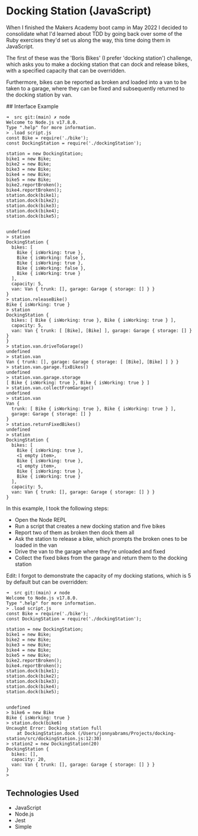 # Docking Station (JavaScript)

When I finished the Makers Academy boot camp in May 2022 I decided to consolidate what I'd learned about TDD by going back over some of the Ruby exercises they'd set us along the way, this time doing them in JavaScript.

The first of these was the 'Boris Bikes' (I prefer 'docking station') challenge, which asks you to make a docking station that can dock and release bikes, with a specified capacity that can be overridden.

Furthermore, bikes can be reported as broken and loaded into a van to be taken to a garage, where they can be fixed and subsequently returned to the docking station by van.

## Interface Example

```
➜  src git:(main) ✗ node
Welcome to Node.js v17.8.0.
Type ".help" for more information.
> .load script.js
const Bike = require('./bike');
const DockingStation = require('./dockingStation');

station = new DockingStation;
bike1 = new Bike;
bike2 = new Bike;
bike3 = new Bike;
bike4 = new Bike;
bike5 = new Bike;
bike2.reportBroken();
bike4.reportBroken();
station.dock(bike1);
station.dock(bike2);
station.dock(bike3);
station.dock(bike4);
station.dock(bike5);


undefined
> station
DockingStation {
  bikes: [
    Bike { isWorking: true },
    Bike { isWorking: false },
    Bike { isWorking: true },
    Bike { isWorking: false },
    Bike { isWorking: true }
  ],
  capacity: 5,
  van: Van { trunk: [], garage: Garage { storage: [] } }
}
> station.releaseBike()
Bike { isWorking: true }
> station
DockingStation {
  bikes: [ Bike { isWorking: true }, Bike { isWorking: true } ],
  capacity: 5,
  van: Van { trunk: [ [Bike], [Bike] ], garage: Garage { storage: [] } }
}
> station.van.driveToGarage()
undefined
> station.van
Van { trunk: [], garage: Garage { storage: [ [Bike], [Bike] ] } }
> station.van.garage.fixBikes()
undefined
> station.van.garage.storage
[ Bike { isWorking: true }, Bike { isWorking: true } ]
> station.van.collectFromGarage()
undefined
> station.van
Van {
  trunk: [ Bike { isWorking: true }, Bike { isWorking: true } ],
  garage: Garage { storage: [] }
}
> station.returnFixedBikes()
undefined
> station
DockingStation {
  bikes: [
    Bike { isWorking: true },
    <1 empty item>,
    Bike { isWorking: true },
    <1 empty item>,
    Bike { isWorking: true },
    Bike { isWorking: true }
  ],
  capacity: 5,
  van: Van { trunk: [], garage: Garage { storage: [] } }
}
```

In this example, I took the following steps:

* Open the Node REPL
* Run a script that creates a new docking station and five bikes
* Report two of them as broken then dock them all
* Ask the station to release a bike, which prompts the broken ones to be loaded in the van
* Drive the van to the garage where they're unloaded and fixed
* Collect the fixed bikes from the garage and return them to the docking station

Edit: I forgot to demonstrate the capacity of my docking stations, which is 5 by default but can be overridden:

```
➜  src git:(main) ✗ node
Welcome to Node.js v17.8.0.
Type ".help" for more information.
> .load script.js
const Bike = require('./bike');
const DockingStation = require('./dockingStation');

station = new DockingStation;
bike1 = new Bike;
bike2 = new Bike;
bike3 = new Bike;
bike4 = new Bike;
bike5 = new Bike;
bike2.reportBroken();
bike4.reportBroken();
station.dock(bike1);
station.dock(bike2);
station.dock(bike3);
station.dock(bike4);
station.dock(bike5);


undefined
> bike6 = new Bike
Bike { isWorking: true }
> station.dock(bike6)
Uncaught Error: Docking station full
    at DockingStation.dock (/Users/jonnyabrams/Projects/docking-station/src/dockingStation.js:12:30)
> station2 = new DockingStation(20)
DockingStation {
  bikes: [],
  capacity: 20,
  van: Van { trunk: [], garage: Garage { storage: [] } }
}
> 
```

## Technologies Used

* JavaScript
* Node.js
* Jest
* Simple